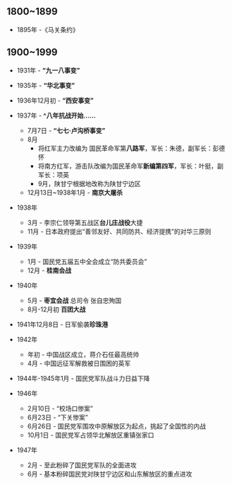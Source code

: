 ## 1800~1899

* 1895年 -《马关条约》

## 1900~1999

* 1931年 - **“九一八事变”**
* 1935年 - **“华北事变”**
* 1936年12月初 - **“西安事变”**
* 1937年 - **^八年抗战开始……**
  * 7月7日 - **“七七·卢沟桥事变”**
  * 8月
    * 将红军主力改编为 国民革命军第**八路军**，军长：朱德，副军长：彭德怀
    * 将南方红军，游击队改编为国民革命军**新编第四军**，军长：叶挺，副军长：项英
    * 9月，陕甘宁根据地改称为陕甘宁边区
  * 12月13日~1938年1月 - **南京大屠杀**
* 1938年
  * 3月 - 李宗仁领导第五战区**台儿庄战役**大捷
  * 11月 - 日本政府提出“善邻友好、共同防共、经济提携”的对华三原则
* 1939年
  * 1月 - 国民党五届五中全会成立“防共委员会”
  * 12月 - **桂南会战**
* 1940年
  * 5月 - **枣宜会战** 总司令 张自忠殉国
  * 8月-12月初 **百团大战**
* 1941年12月8日 - 日军偷袭**珍珠港**
* 1942年
  * 年初 - 中国战区成立，蒋介石任最高统帅
  * 4月 - 中国远征军解救被日围困的英军
* 1944年-1945年1月 - 国民党军队战斗力日益下降

* 1946年
  * 2月10日 - “校场口惨案”
  * 6月23日 - “下关惨案”
  * 6月26日 - 国民党军围攻中原解放区为起点，挑起了全国性的内战
  * 10月1日 - 国民党军占领华北解放区重镇张家口
* 1947年
  * 2月 - 至此粉碎了国民党军队的全面进攻
  * 6月 - 基本粉碎国民党对陕甘宁边区和山东解放区的重点进攻
